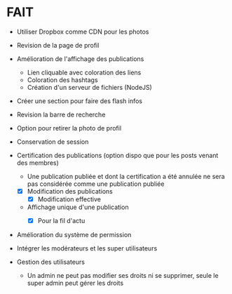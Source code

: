 # FAIT
- Utiliser Dropbox comme CDN pour les photos
- Revision de la page de profil
- Amélioration de l'affichage des publications
  - Lien cliquable avec coloration des liens
  - Coloration des hashtags
  - Création d'un serveur de fichiers (NodeJS)
- Créer une section pour faire des flash infos
- Revision la barre de recherche
- Option pour retirer la photo de profil
- Conservation de session
- Certification des publications (option dispo que pour les posts venant des membres)
  - Une publication publiée et dont la certification a été annulée ne sera pas considérée comme une publication publiée
  - [x] Modification des publications
    - [x] Modification effective
  - Affichage unique d'une publication
    - [x] Pour la fil d'actu

  
- Amélioration du système de permission
- Intégrer les modérateurs et les super utilisateurs

- Gestion des utilisateurs
  - Un admin ne peut pas modifier ses droits ni se supprimer, seule le super admin peut gérer les droits